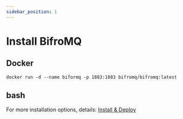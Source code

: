 ```yaml
---
sidebar_position: 1
---
```


# Install BifroMQ

## Docker
```
docker run -d --name biformq -p 1883:1883 bifromq/bifromq:latest
```

## bash

For more installation options, details: [Install & Deploy](../../category/install--deploy/)